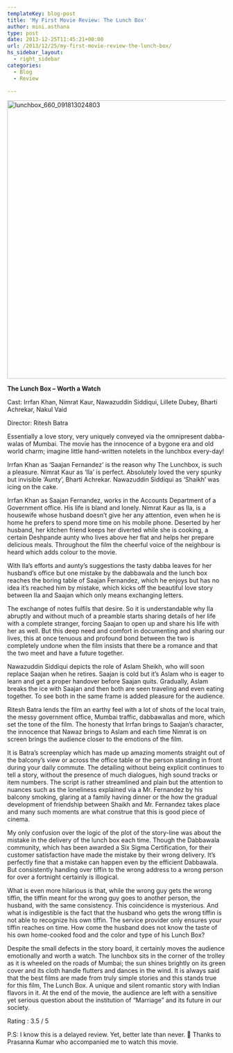 ```yaml
---
templateKey: blog-post
title: 'My First Movie Review: The Lunch Box'
author: mini.asthana
type: post
date: 2013-12-25T11:45:21+00:00
url: /2013/12/25/my-first-movie-review-the-lunch-box/
hs_sidebar_layout:
  - right_sidebar
categories:
  - Blog
  - Review

---
```

<img class="aligncenter size-full wp-image-418" src="https://i1.wp.com/ilaasthana.in/wp-content/uploads/2013/12/lunchbox_660_091813024803.jpg?resize=640%2C640" alt="lunchbox_660_091813024803" width="640" height="640" data-recalc-dims="1" />

**The Lunch Box – Worth a Watch**

Cast: Irrfan Khan, Nimrat Kaur, Nawazuddin Siddiqui, Lillete Dubey, Bharti Achrekar, Nakul Vaid
  
Director: Ritesh Batra

Essentially a love story, very uniquely conveyed via the omnipresent dabba-walas of Mumbai. The movie has the innocence of a bygone era and old world charm; imagine little hand-written notelets in the lunchbox every-day!
  
Irrfan Khan as ‘Saajan Fernandez’ is the reason why The Lunchbox, is such a pleasure. Nimrat Kaur as ‘Ila’ is perfect. Absolutely loved the very spunky but invisible ‘Aunty’, Bharti Achrekar. Nawazuddin Siddiqui as ‘Shaikh’ was icing on the cake.

Irrfan Khan as Saajan Fernandez, works in the Accounts Department of a Government office. His life is bland and lonely. Nimrat Kaur as Ila, is a housewife whose husband doesn&#8217;t give her any attention, even when he is home he prefers to spend more time on his mobile phone. Deserted by her husband, her kitchen friend keeps her diverted while she is cooking, a certain Deshpande aunty who lives above her flat and helps her prepare delicious meals. Throughout the film the cheerful voice of the neighbour is heard which adds colour to the movie.

With Ila&#8217;s efforts and aunty&#8217;s suggestions the tasty dabba leaves for her husband&#8217;s office but one mistake by the dabbawala and the lunch box reaches the boring table of Saajan Fernandez, which he enjoys but has no idea it&#8217;s reached him by mistake, which kicks off the beautiful love story between Ila and Saajan which only means exchanging letters.

The exchange of notes fulfils that desire. So it is understandable why Ila abruptly and without much of a preamble starts sharing details of her life with a complete stranger, forcing Saajan to open up and share his life with her as well. But this deep need and comfort in documenting and sharing our lives, this at once tenuous and profound bond between the two is completely undone when the film insists that there be a romance and that the two meet and have a future together.

Nawazuddin Siddiqui depicts the role of Aslam Sheikh, who will soon replace Saajan when he retires. Saajan is cold but it&#8217;s Aslam who is eager to learn and get a proper handover before Saajan quits. Gradually, Aslam breaks the ice with Saajan and then both are seen traveling and even eating together. To see both in the same frame is added pleasure for the audience.

Ritesh Batra lends the film an earthy feel with a lot of shots of the local train, the messy government office, Mumbai traffic, dabbawallas and more, which set the tone of the film. The honesty that Irrfan brings to Saajan&#8217;s character, the innocence that Nawaz brings to Aslam and each time Nimrat is on screen brings the audience closer to the emotions of the film.

It is Batra’s screenplay which has made up amazing moments straight out of the balcony’s view or across the office table or the person standing in front during your daily commute. The detailing without being explicit continues to tell a story, without the presence of much dialogues, high sound tracks or item numbers. The script is rather streamlined and plain but the attention to nuances such as the loneliness explained via a Mr. Fernandez by his balcony smoking, glaring at a family having dinner or the how the gradual development of friendship between Shaikh and Mr. Fernandez takes place and many such moments are what construe that this is good piece of cinema.

My only confusion over the logic of the plot of the story-line was about the mistake in the delivery of the lunch box each time. Though the Dabbawala community, which has been awarded a Six Sigma Certification, for their customer satisfaction have made the mistake by their wrong delivery. It’s perfectly fine that a mistake can happen even by the efficient Dabbawala. But consistently handing over tiffin to the wrong address to a wrong person for over a fortnight certainly is illogical.

What is even more hilarious is that, while the wrong guy gets the wrong tiffin, the tiffin meant for the wrong guy goes to another person, the husband, with the same consistency. This coincidence is mysterious. And what is indigestible is the fact that the husband who gets the wrong tiffin is not able to recognize his own tiffin. The service provider only ensures your tiffin reaches on time. How come the husband does not know the taste of his own home-cooked food and the color and type of his Lunch Box?

Despite the small defects in the story board, it certainly moves the audience emotionally and worth a watch. The lunchbox sits in the corner of the trolley as it is wheeled on the roads of Mumbai; the sun shines brightly on its green cover and its cloth handle flutters and dances in the wind. It is always said that the best films are made from truly simple stories and this stands true for this film, The Lunch Box. A unique and silent romantic story with Indian flavors in it. At the end of the movie, the audience are left with a sensitive yet serious question about the institution of “Marriage” and its future in our society.

Rating : 3.5 / 5

P.S: I know this is a delayed review. Yet, better late than never. 🙂 Thanks to Prasanna Kumar who accompanied me to watch this movie.